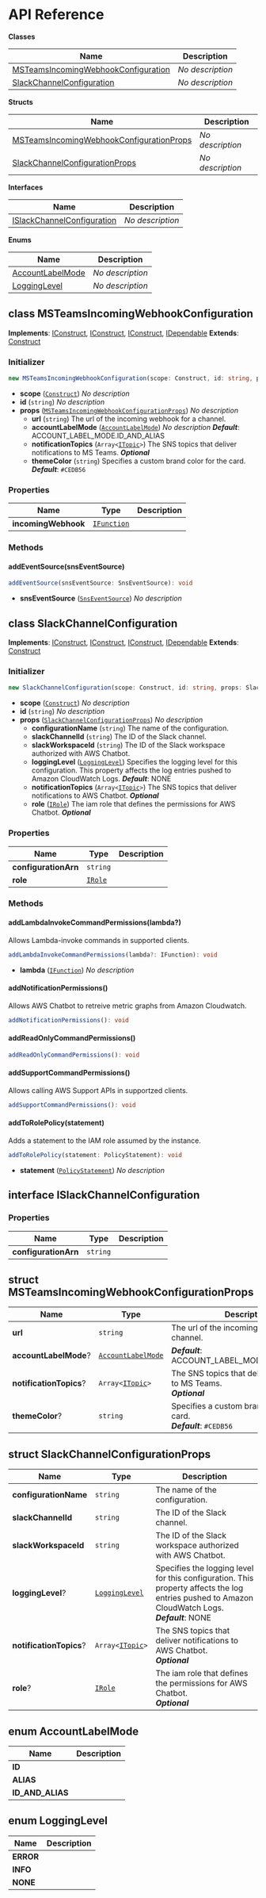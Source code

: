 # API Reference

**Classes**

Name|Description
----|-----------
[MSTeamsIncomingWebhookConfiguration](#cloudcomponents-cdk-chatops-msteamsincomingwebhookconfiguration)|*No description*
[SlackChannelConfiguration](#cloudcomponents-cdk-chatops-slackchannelconfiguration)|*No description*


**Structs**

Name|Description
----|-----------
[MSTeamsIncomingWebhookConfigurationProps](#cloudcomponents-cdk-chatops-msteamsincomingwebhookconfigurationprops)|*No description*
[SlackChannelConfigurationProps](#cloudcomponents-cdk-chatops-slackchannelconfigurationprops)|*No description*


**Interfaces**

Name|Description
----|-----------
[ISlackChannelConfiguration](#cloudcomponents-cdk-chatops-islackchannelconfiguration)|*No description*


**Enums**

Name|Description
----|-----------
[AccountLabelMode](#cloudcomponents-cdk-chatops-accountlabelmode)|*No description*
[LoggingLevel](#cloudcomponents-cdk-chatops-logginglevel)|*No description*



## class MSTeamsIncomingWebhookConfiguration  <a id="cloudcomponents-cdk-chatops-msteamsincomingwebhookconfiguration"></a>



__Implements__: [IConstruct](#constructs-iconstruct), [IConstruct](#aws-cdk-core-iconstruct), [IConstruct](#constructs-iconstruct), [IDependable](#aws-cdk-core-idependable)
__Extends__: [Construct](#aws-cdk-core-construct)

### Initializer




```ts
new MSTeamsIncomingWebhookConfiguration(scope: Construct, id: string, props: MSTeamsIncomingWebhookConfigurationProps)
```

* **scope** (<code>[Construct](#aws-cdk-core-construct)</code>)  *No description*
* **id** (<code>string</code>)  *No description*
* **props** (<code>[MSTeamsIncomingWebhookConfigurationProps](#cloudcomponents-cdk-chatops-msteamsincomingwebhookconfigurationprops)</code>)  *No description*
  * **url** (<code>string</code>)  The url of the incoming webhook for a channel. 
  * **accountLabelMode** (<code>[AccountLabelMode](#cloudcomponents-cdk-chatops-accountlabelmode)</code>)  *No description* __*Default*__: ACCOUNT_LABEL_MODE.ID_AND_ALIAS
  * **notificationTopics** (<code>Array<[ITopic](#aws-cdk-aws-sns-itopic)></code>)  The SNS topics that deliver notifications to MS Teams. __*Optional*__
  * **themeColor** (<code>string</code>)  Specifies a custom brand color for the card. __*Default*__: `#CEDB56`



### Properties


Name | Type | Description 
-----|------|-------------
**incomingWebhook** | <code>[IFunction](#aws-cdk-aws-lambda-ifunction)</code> | <span></span>

### Methods


#### addEventSource(snsEventSource) <a id="cloudcomponents-cdk-chatops-msteamsincomingwebhookconfiguration-addeventsource"></a>



```ts
addEventSource(snsEventSource: SnsEventSource): void
```

* **snsEventSource** (<code>[SnsEventSource](#aws-cdk-aws-lambda-event-sources-snseventsource)</code>)  *No description*






## class SlackChannelConfiguration  <a id="cloudcomponents-cdk-chatops-slackchannelconfiguration"></a>



__Implements__: [IConstruct](#constructs-iconstruct), [IConstruct](#aws-cdk-core-iconstruct), [IConstruct](#constructs-iconstruct), [IDependable](#aws-cdk-core-idependable)
__Extends__: [Construct](#aws-cdk-core-construct)

### Initializer




```ts
new SlackChannelConfiguration(scope: Construct, id: string, props: SlackChannelConfigurationProps)
```

* **scope** (<code>[Construct](#aws-cdk-core-construct)</code>)  *No description*
* **id** (<code>string</code>)  *No description*
* **props** (<code>[SlackChannelConfigurationProps](#cloudcomponents-cdk-chatops-slackchannelconfigurationprops)</code>)  *No description*
  * **configurationName** (<code>string</code>)  The name of the configuration. 
  * **slackChannelId** (<code>string</code>)  The ID of the Slack channel. 
  * **slackWorkspaceId** (<code>string</code>)  The ID of the Slack workspace authorized with AWS Chatbot. 
  * **loggingLevel** (<code>[LoggingLevel](#cloudcomponents-cdk-chatops-logginglevel)</code>)  Specifies the logging level for this configuration. This property affects the log entries pushed to Amazon CloudWatch Logs. __*Default*__: NONE
  * **notificationTopics** (<code>Array<[ITopic](#aws-cdk-aws-sns-itopic)></code>)  The SNS topics that deliver notifications to AWS Chatbot. __*Optional*__
  * **role** (<code>[IRole](#aws-cdk-aws-iam-irole)</code>)  The iam role that defines the permissions for AWS Chatbot. __*Optional*__



### Properties


Name | Type | Description 
-----|------|-------------
**configurationArn** | <code>string</code> | <span></span>
**role** | <code>[IRole](#aws-cdk-aws-iam-irole)</code> | <span></span>

### Methods


#### addLambdaInvokeCommandPermissions(lambda?) <a id="cloudcomponents-cdk-chatops-slackchannelconfiguration-addlambdainvokecommandpermissions"></a>

Allows Lambda-invoke commands in supported clients.

```ts
addLambdaInvokeCommandPermissions(lambda?: IFunction): void
```

* **lambda** (<code>[IFunction](#aws-cdk-aws-lambda-ifunction)</code>)  *No description*




#### addNotificationPermissions() <a id="cloudcomponents-cdk-chatops-slackchannelconfiguration-addnotificationpermissions"></a>

Allows AWS Chatbot to retreive metric graphs from Amazon Cloudwatch.

```ts
addNotificationPermissions(): void
```





#### addReadOnlyCommandPermissions() <a id="cloudcomponents-cdk-chatops-slackchannelconfiguration-addreadonlycommandpermissions"></a>



```ts
addReadOnlyCommandPermissions(): void
```





#### addSupportCommandPermissions() <a id="cloudcomponents-cdk-chatops-slackchannelconfiguration-addsupportcommandpermissions"></a>

Allows calling AWS Support APIs in supportzed clients.

```ts
addSupportCommandPermissions(): void
```





#### addToRolePolicy(statement) <a id="cloudcomponents-cdk-chatops-slackchannelconfiguration-addtorolepolicy"></a>

Adds a statement to the IAM role assumed by the instance.

```ts
addToRolePolicy(statement: PolicyStatement): void
```

* **statement** (<code>[PolicyStatement](#aws-cdk-aws-iam-policystatement)</code>)  *No description*






## interface ISlackChannelConfiguration  <a id="cloudcomponents-cdk-chatops-islackchannelconfiguration"></a>




### Properties


Name | Type | Description 
-----|------|-------------
**configurationArn** | <code>string</code> | <span></span>



## struct MSTeamsIncomingWebhookConfigurationProps  <a id="cloudcomponents-cdk-chatops-msteamsincomingwebhookconfigurationprops"></a>






Name | Type | Description 
-----|------|-------------
**url** | <code>string</code> | The url of the incoming webhook for a channel.
**accountLabelMode**? | <code>[AccountLabelMode](#cloudcomponents-cdk-chatops-accountlabelmode)</code> | __*Default*__: ACCOUNT_LABEL_MODE.ID_AND_ALIAS
**notificationTopics**? | <code>Array<[ITopic](#aws-cdk-aws-sns-itopic)></code> | The SNS topics that deliver notifications to MS Teams.<br/>__*Optional*__
**themeColor**? | <code>string</code> | Specifies a custom brand color for the card.<br/>__*Default*__: `#CEDB56`



## struct SlackChannelConfigurationProps  <a id="cloudcomponents-cdk-chatops-slackchannelconfigurationprops"></a>






Name | Type | Description 
-----|------|-------------
**configurationName** | <code>string</code> | The name of the configuration.
**slackChannelId** | <code>string</code> | The ID of the Slack channel.
**slackWorkspaceId** | <code>string</code> | The ID of the Slack workspace authorized with AWS Chatbot.
**loggingLevel**? | <code>[LoggingLevel](#cloudcomponents-cdk-chatops-logginglevel)</code> | Specifies the logging level for this configuration. This property affects the log entries pushed to Amazon CloudWatch Logs.<br/>__*Default*__: NONE
**notificationTopics**? | <code>Array<[ITopic](#aws-cdk-aws-sns-itopic)></code> | The SNS topics that deliver notifications to AWS Chatbot.<br/>__*Optional*__
**role**? | <code>[IRole](#aws-cdk-aws-iam-irole)</code> | The iam role that defines the permissions for AWS Chatbot.<br/>__*Optional*__



## enum AccountLabelMode  <a id="cloudcomponents-cdk-chatops-accountlabelmode"></a>



Name | Description
-----|-----
**ID** |
**ALIAS** |
**ID_AND_ALIAS** |


## enum LoggingLevel  <a id="cloudcomponents-cdk-chatops-logginglevel"></a>



Name | Description
-----|-----
**ERROR** |
**INFO** |
**NONE** |



